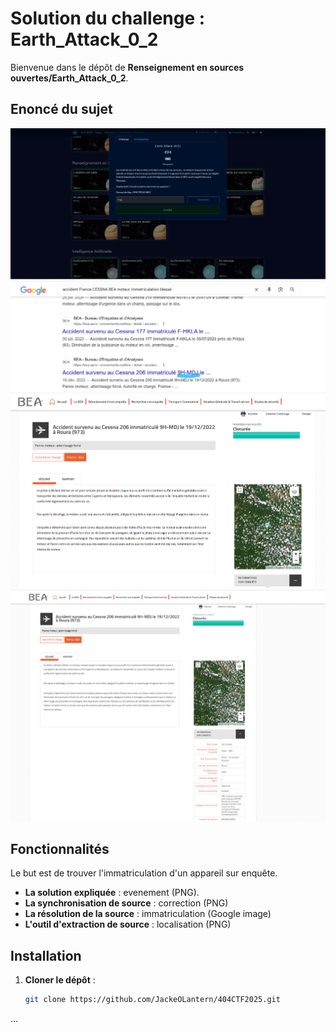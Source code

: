 # Solution du challenge : Earth_Attack_0_2

Bienvenue dans le dépôt de **Renseignement en sources ouvertes/Earth_Attack_0_2**.

## Enoncé du sujet
![image](assets/images/correction.png)
![image](assets/images/immatriculation.png)
![image](assets/images/evenement.png)
![image](assets/images/localisation.png)


## Fonctionnalités

Le but est de trouver l'immatriculation d'un appareil sur enquête.

- **La solution expliquée** : evenement (PNG).
- **La synchronisation de source** : correction (PNG)
- **La résolution de la source** : immatriculation (Google image)
- **L'outil d'extraction de source** : localisation (PNG)

## Installation

1. **Cloner le dépôt** :
   ```bash
   git clone https://github.com/JackeOLantern/404CTF2025.git

...
